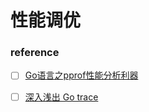 # 性能调优
### reference
- [ ] [Go语言之pprof性能分析利器](https://www.lixueduan.com/post/go/pprof/)
- [ ] [深入浅出 Go trace](https://mp.weixin.qq.com/s/I9xSMxy32cALSNQAN8wlnQ)


